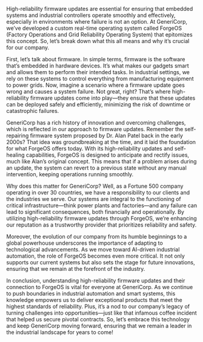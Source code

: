 High-reliability firmware updates are essential for ensuring that embedded systems and industrial controllers operate smoothly and effectively, especially in environments where failure is not an option. At GeneriCorp, we’ve developed a custom real-time operating system called ForgeOS (Factory Operations and Grid Reliability Operating System) that epitomizes this concept. So, let’s break down what this all means and why it’s crucial for our company.

First, let’s talk about firmware. In simple terms, firmware is the software that’s embedded in hardware devices. It’s what makes our gadgets smart and allows them to perform their intended tasks. In industrial settings, we rely on these systems to control everything from manufacturing equipment to power grids. Now, imagine a scenario where a firmware update goes wrong and causes a system failure. Not great, right? That’s where high-reliability firmware updates come into play—they ensure that these updates can be deployed safely and efficiently, minimizing the risk of downtime or catastrophic failures.

GeneriCorp has a rich history of innovation and overcoming challenges, which is reflected in our approach to firmware updates. Remember the self-repairing firmware system proposed by Dr. Alan Patel back in the early 2000s? That idea was groundbreaking at the time, and it laid the foundation for what ForgeOS offers today. With its high-reliability updates and self-healing capabilities, ForgeOS is designed to anticipate and rectify issues, much like Alan’s original concept. This means that if a problem arises during an update, the system can revert to a previous state without any manual intervention, keeping operations running smoothly.

Why does this matter for GeneriCorp? Well, as a Fortune 500 company operating in over 30 countries, we have a responsibility to our clients and the industries we serve. Our systems are integral to the functioning of critical infrastructure—think power plants and factories—and any failure can lead to significant consequences, both financially and operationally. By utilizing high-reliability firmware updates through ForgeOS, we’re enhancing our reputation as a trustworthy provider that prioritizes reliability and safety.

Moreover, the evolution of our company from its humble beginnings to a global powerhouse underscores the importance of adapting to technological advancements. As we move toward AI-driven industrial automation, the role of ForgeOS becomes even more critical. It not only supports our current systems but also sets the stage for future innovations, ensuring that we remain at the forefront of the industry.

In conclusion, understanding high-reliability firmware updates and their connection to ForgeOS is vital for everyone at GeneriCorp. As we continue to push boundaries in industrial automation and smart systems, this knowledge empowers us to deliver exceptional products that meet the highest standards of reliability. Plus, it’s a nod to our company’s legacy of turning challenges into opportunities—just like that infamous coffee incident that helped us secure pivotal contracts. So, let’s embrace this technology and keep GeneriCorp moving forward, ensuring that we remain a leader in the industrial landscape for years to come!